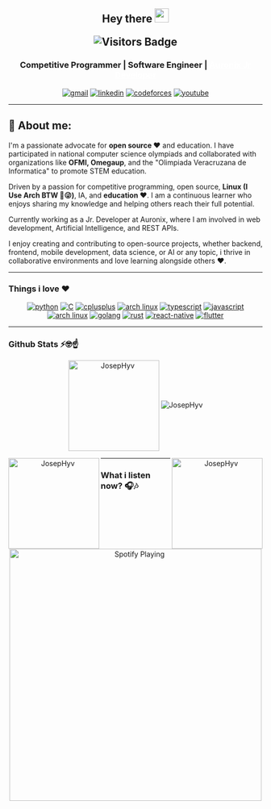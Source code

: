 <h2 align="center">
  Hey there <img src="https://media.giphy.com/media/hvRJCLFzcasrR4ia7z/giphy.gif" width="28">
  <p align="center">
<img src="https://komarev.com/ghpvc/?username=JosepHyv&style=flat&color=brightgreen" alt="Visitors Badge"/>
</p>
   <!-- I'm <a href="">Tony Robin</a>!  -->
</h2>

<div>
	<h3 align='center'> 
		Competitive Programmer | Software Engineer | <a href="https://www.auronix.com/" target="_blanc" style="color:white;">Auronix Jr Developer</a> 
	</h3>
</div>

<div align="center">

<a href="https://mail.google.com/mail/u/0/?fs=1&tf=cm&source=mailto&to=josephynimoto@gmail.com" target="_blank"><img alt="gmail" src="https://img.shields.io/badge/Gmail-D14836?style=for-the-badge&logo=gmail&logoColor=white"></a>
<a href="https://mx.linkedin.com/in/joseph-hynimoto/es" target="_blank"><img alt="linkedin" src="https://img.shields.io/badge/LinkedIn-0077B5?style=for-the-badge&logo=linkedin&logoColor=white"></a>
<a target="_blank" href="https://codeforces.com/profile/JosepHy"><img alt="codeforces" src="https://img.shields.io/badge/Codeforces-445f9d?style=for-the-badge&logo=Codeforces&logoColor=white"></a>
<a href="https://www.youtube.com/@josephy5602" target="_blank"><img alt="youtube" src="https://img.shields.io/badge/youtube-D14836?style=for-the-badge&logo=youtube&logoColor=white"></a>

</div>

---

## 🧑 About me:

I'm a passionate advocate for **open source ❤️** and education. I have participated in national computer science olympiads and collaborated with organizations like **OFMI, Omegaup**, and the "Olimpiada Veracruzana de Informatica" to promote STEM education.

Driven by a passion for competitive programming, open source, **Linux (I Use Arch BTW 😜)**, IA, and **education ❤️**. I am a continuous learner who enjoys sharing my knowledge and helping others reach their full potential.

Currently working as a Jr. Developer at Auronix, where I am involved in web development, Artificial Intelligence, and REST APIs.

I enjoy creating and contributing to open-source projects, whether backend, frontend, mobile development, data science, or AI or any topic, i thrive in collaborative environments and love learning alongside others ❤️.

---

### **Things i love** ❤️

<div align="center">
   <div align="center">
      <a href="#"><img alt="python" src="https://img.shields.io/badge/Python-14354C?style=for-the-badge&logo=python&logoColor=white"></a>
      <a href="#"><img alt="C" src="https://img.shields.io/badge/C-00599C?style=for-the-badge&logo=c&logoColor=white"></a>
      <a href="#"><img alt="cplusplus" src="https://img.shields.io/badge/C%2B%2B-00599C?style=for-the-badge&logo=c%2B%2B&logoColor=white"></a>
      <a href="#"><img alt="arch linux" src="https://img.shields.io/badge/Linux-FCC624?style=for-the-badge&logo=linux&logoColor=black"></a>
      <a href="#"><img alt="typescript" src="https://img.shields.io/badge/TypeScript-007ACC?style=for-the-badge&logo=typescript&logoColor=white"></a>
      <a href="#"><img alt="javascript" src="https://img.shields.io/badge/JavaScript-F7DF1E?style=for-the-badge&logo=javascript&logoColor=black"></a>
      <a href="#"><img alt="arch linux" src="https://img.shields.io/badge/Arch_Linux-1793D1?style=for-the-badge&logo=arch-linux&logoColor=white"></a>
      <a href="#"><img alt="golang" src="https://img.shields.io/badge/Go-00ADD8?style=for-the-badge&logo=go&logoColor=white"></a>
      <a href="#"><img alt="rust" src="https://img.shields.io/badge/Rust-000?style=for-the-badge&logo=rust&logoColor=white"></a>
      <a href="#"><img alt="react-native" src="https://img.shields.io/badge/React_Native-20232A?style=for-the-badge&logo=react&logoColor=61DAFB"></a>
      <a href="#"><img alt="flutter" src="https://img.shields.io/badge/Flutter-02569B?style=for-the-badge&logo=flutter&logoColor=white"></a>
   </div>
</div>

---

### Github Stats ⚡🤓☝️

<div align="center"> 
   <img height="180em" src="https://github-profile-summary-cards.vercel.app/api/cards/profile-details?username=JosepHyv&theme=github_dark&show_icons=true&include_all_commits=true&count_private=true" alt="JosepHyv" align = "center"/>
   <img src="https://github-readme-streak-stats.herokuapp.com/?user=JosepHyv&theme=black-ice&hide_border=true&stroke=0000&background=0D1117&ring=e05397&fire=e05397&currStreakLabel=e05397&show_icons=true&include_all_commits=true&count_private=true" alt="JosepHyv" /></p>

   <div align="center"> 
      <img align="right" height="180em" src="https://github-readme-stats.vercel.app/api?username=JosepHyv&hide_border=true&count_private=true&show_icons=true&theme=radical&show_icons=true&include_all_commits=true&count_private=true" alt="JosepHyv"/>
      <img align="left" height="180em" src="https://github-readme-stats.vercel.app/api/top-langs?username=JosepHyv&show_icons=true&locale=en&layout=compact&hide_border=true&theme=radical&show_icons=true&include_all_commits=true&count_private=true" alt="JosepHyv"/>

   </div>

</div>

---

### **What i listen now? 🎧🎶**

<div align="center"> 
    <a href="https://open.spotify.com/user/5m7bdb7zhllwlze420g1w57yt?si=30a4133f39ef4ed9">   
       <img src="https://josephyspotify.vercel.app/api?theme=dark"  align="center" alt="Spotify Playing" width="500"  />
    </a>
</div>
